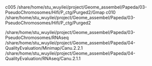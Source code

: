 c005	/share/home/stu_wuyilei/project/Geome_assembel/Papeda/03-PseudoChromosomes/Hifi/P_ctg/Purged2/Gmap
c010	/share/home/stu_wuyilei/project/Geome_assembel/Papeda/03-PseudoChromosomes/Hifi/P_ctg/Purged2

/share/home/stu_wuyilei/project/Geome_assembel/Papeda/03-PseudoChromosomes/RNAseq
/share/home/stu_wuyilei/project/Geome_assembel/Papeda/04-QualityEvaluation/Minimap/Canu.2.2.1
/share/home/stu_wuyilei/project/Geome_assembel/Papeda/04-QualityEvaluation/RNAseq/Canu.2.1.1
